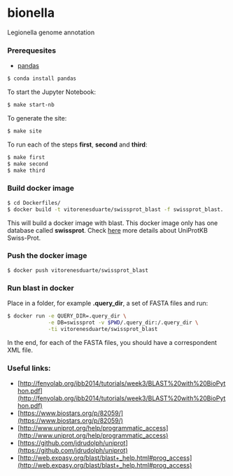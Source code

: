 # bionella
Legionella genome annotation

### Prerequesites

- [pandas](http://pandas.pydata.org/)
```bash
$ conda install pandas
```

To start the Jupyter Notebook:
```bash
$ make start-nb
```

To generate the site:

```bash
$ make site
```

To run each of the steps __first__, __second__ and __third__:

```bash
$ make first
$ make second
$ make third
```


### Build docker image
```bash
$ cd Dockerfiles/
$ docker build -t vitorenesduarte/swissprot_blast -f swissprot_blast.
```

This will build a docker image with blast.
This docker image only has one database called __swissprot__.
Check [here](http://www.uniprot.org/downloads) more details
about UniProtKB Swiss-Prot.

### Push the docker image
```
$ docker push vitorenesduarte/swissprot_blast
```

### Run blast in docker

Place in a folder, for example __.query_dir__, a set of
FASTA files and run:

```bash
$ docker run -e QUERY_DIR=.query_dir \
             -e DB=swissprot -v $PWD/.query_dir:/.query_dir \
             -ti vitorenesduarte/swissprot_blast
```

In the end, for each of the FASTA files, you should have
a correspondent XML file.

### Useful links:

- [http://fenyolab.org/ibb2014/tutorials/week3/BLAST%20with%20BioPython.pdf](http://fenyolab.org/ibb2014/tutorials/week3/BLAST%20with%20BioPython.pdf)
- [https://www.biostars.org/p/82059/](https://www.biostars.org/p/82059/)
- [http://www.uniprot.org/help/programmatic_access](http://www.uniprot.org/help/programmatic_access)
- [https://github.com/jdrudolph/uniprot](https://github.com/jdrudolph/uniprot)
- [http://web.expasy.org/blast/blast+_help.html#prog_access](http://web.expasy.org/blast/blast+_help.html#prog_access)

